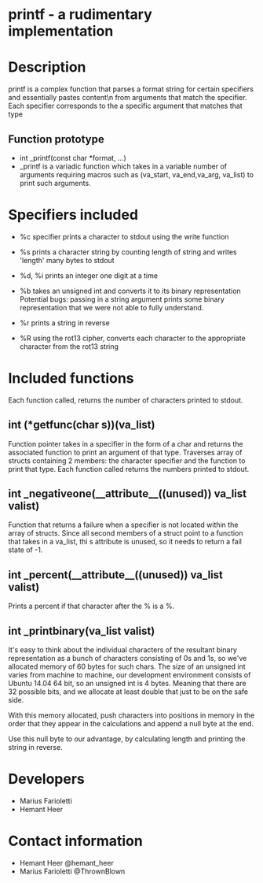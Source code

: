 # printf - a rudimentary implementation

# Description
printf is a complex function that parses a format string for certain specifiers and essentially pastes content\n
from arguments that match the specifier. Each specifier corresponds to the a specific argument that matches that type

## Function prototype
- int \_printf(const char \*format, ...)
- \_printf is a variadic function which takes in a variable number of arguments requiring macros such as (va\_start, va\_end,va\_arg, va\_list) to print such arguments.

# Specifiers included
- %c
specifier prints a character to stdout using the write function

- %s
prints a character string by counting length of string and writes 'length' many bytes to stdout

- %d, %i
prints an integer one digit at a time

- %b
takes an unsigned int and converts it to its binary representation
Potential bugs: passing in a string argument prints some binary representation that we were not able to fully understand.

- %r
prints a string in reverse

- %R
using the rot13 cipher, converts each character to the appropriate character from the rot13 string


# Included functions
Each function called, returns the number of characters printed to stdout.

## int (\*getfunc(char s))(va\_list)
Function pointer takes in a specifier in the form of a char and returns the associated function to print an argument of that type. Traverses array of structs containing 2 members: the character specifier and the function to print that type. Each function called returns the numbers printed to stdout.

## int \_negativeone(\_\_attribute\_\_((unused)) va\_list valist)
Function that returns a failure when a specifier is not located within the array of structs. Since all second members of a struct point to a function that takes in a va\_list, thi s attribute is unused, so it needs to return a fail state of -1.

## int \_percent(\_\_attribute\_\_((unused)) va\_list valist)
Prints a percent if that character after the % is a %.

## int \_printbinary(va\_list valist)
It's easy to think about the individual characters of the resultant binary representation as a bunch of characters consisting of 0s and 1s, so we've allocated memory of 60 bytes for such chars. The size of an unsigned int varies from machine to machine, our development environment consists of Ubuntu 14.04 64 bit, so an unsigned int is 4 bytes. Meaning that there are 32 possible bits, and we allocate at least double that just to be on the safe side.

With this memory allocated, push characters into positions in memory in the order that they appear in the calculations and append a null byte at the end.

Use this null byte to our advantage, by calculating length and printing the string in reverse.


##

##

# Developers
- Marius Farioletti
- Hemant Heer

# Contact information
- Hemant Heer @hemant\_heer
- Marius Farioletti @ThrownBlown


